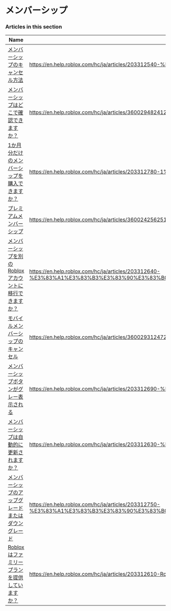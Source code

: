 # メンバーシップ  
### Articles in this section
Name|URL
-|-
[メンバーシップのキャンセル方法](./メンバーシップのキャンセル方法.html) |https://en.help.roblox.com/hc/ja/articles/203312540-%E3%83%A1%E3%83%B3%E3%83%90%E3%83%BC%E3%82%B7%E3%83%83%E3%83%97%E3%81%AE%E3%82%AD%E3%83%A3%E3%83%B3%E3%82%BB%E3%83%AB%E6%96%B9%E6%B3%95
[メンバーシップはどこで確認できますか？](./メンバーシップはどこで確認できますか？.html) |https://en.help.roblox.com/hc/ja/articles/360029482412-%E3%83%A1%E3%83%B3%E3%83%90%E3%83%BC%E3%82%B7%E3%83%83%E3%83%97%E3%81%AF%E3%81%A9%E3%81%93%E3%81%A7%E7%A2%BA%E8%AA%8D%E3%81%A7%E3%81%8D%E3%81%BE%E3%81%99%E3%81%8B-
[1か月分だけのメンバーシップを購入できますか？](./1か月分だけのメンバーシップを購入できますか？.html) |https://en.help.roblox.com/hc/ja/articles/203312780-1%E3%81%8B%E6%9C%88%E5%88%86%E3%81%A0%E3%81%91%E3%81%AE%E3%83%A1%E3%83%B3%E3%83%90%E3%83%BC%E3%82%B7%E3%83%83%E3%83%97%E3%82%92%E8%B3%BC%E5%85%A5%E3%81%A7%E3%81%8D%E3%81%BE%E3%81%99%E3%81%8B-
[プレミアムメンバーシップ](./プレミアムメンバーシップ.html) |https://en.help.roblox.com/hc/ja/articles/360024256251-%E3%83%97%E3%83%AC%E3%83%9F%E3%82%A2%E3%83%A0%E3%83%A1%E3%83%B3%E3%83%90%E3%83%BC%E3%82%B7%E3%83%83%E3%83%97
[メンバーシップを別のRobloxアカウントに移行できますか？](./メンバーシップを別のRobloxアカウントに移行できますか？.html) |https://en.help.roblox.com/hc/ja/articles/203312640-%E3%83%A1%E3%83%B3%E3%83%90%E3%83%BC%E3%82%B7%E3%83%83%E3%83%97%E3%82%92%E5%88%A5%E3%81%AERoblox%E3%82%A2%E3%82%AB%E3%82%A6%E3%83%B3%E3%83%88%E3%81%AB%E7%A7%BB%E8%A1%8C%E3%81%A7%E3%81%8D%E3%81%BE%E3%81%99%E3%81%8B-
[モバイルメンバーシップのキャンセル](./モバイルメンバーシップのキャンセル.html) |https://en.help.roblox.com/hc/ja/articles/360029312472-%E3%83%A2%E3%83%90%E3%82%A4%E3%83%AB%E3%83%A1%E3%83%B3%E3%83%90%E3%83%BC%E3%82%B7%E3%83%83%E3%83%97%E3%81%AE%E3%82%AD%E3%83%A3%E3%83%B3%E3%82%BB%E3%83%AB
[メンバーシップボタンがグレー表示される](./メンバーシップボタンがグレー表示される.html) |https://en.help.roblox.com/hc/ja/articles/203312690-%E3%83%A1%E3%83%B3%E3%83%90%E3%83%BC%E3%82%B7%E3%83%83%E3%83%97%E3%83%9C%E3%82%BF%E3%83%B3%E3%81%8C%E3%82%B0%E3%83%AC%E3%83%BC%E8%A1%A8%E7%A4%BA%E3%81%95%E3%82%8C%E3%82%8B
[メンバーシップは自動的に更新されますか？](./メンバーシップは自動的に更新されますか？.html) |https://en.help.roblox.com/hc/ja/articles/203312630-%E3%83%A1%E3%83%B3%E3%83%90%E3%83%BC%E3%82%B7%E3%83%83%E3%83%97%E3%81%AF%E8%87%AA%E5%8B%95%E7%9A%84%E3%81%AB%E6%9B%B4%E6%96%B0%E3%81%95%E3%82%8C%E3%81%BE%E3%81%99%E3%81%8B-
[メンバーシップのアップグレードまたはダウングレード](./メンバーシップのアップグレードまたはダウングレード.html) |https://en.help.roblox.com/hc/ja/articles/203312750-%E3%83%A1%E3%83%B3%E3%83%90%E3%83%BC%E3%82%B7%E3%83%83%E3%83%97%E3%81%AE%E3%82%A2%E3%83%83%E3%83%97%E3%82%B0%E3%83%AC%E3%83%BC%E3%83%89%E3%81%BE%E3%81%9F%E3%81%AF%E3%83%80%E3%82%A6%E3%83%B3%E3%82%B0%E3%83%AC%E3%83%BC%E3%83%89
[Robloxはファミリープランを提供していますか？](./Robloxはファミリープランを提供していますか？.html) |https://en.help.roblox.com/hc/ja/articles/203312610-Roblox%E3%81%AF%E3%83%95%E3%82%A1%E3%83%9F%E3%83%AA%E3%83%BC%E3%83%97%E3%83%A9%E3%83%B3%E3%82%92%E6%8F%90%E4%BE%9B%E3%81%97%E3%81%A6%E3%81%84%E3%81%BE%E3%81%99%E3%81%8B-